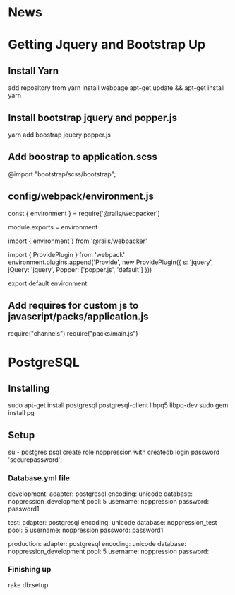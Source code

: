 # News



# Getting Jquery and Bootstrap Up

## Install Yarn

add repository from yarn install webpage
apt-get update && apt-get install yarn

## Install bootstrap jquery and popper.js

yarn add boostrap jquery popper.js

## Add boostrap to application.scss

@import "bootstrap/scss/bootstrap";

## config/webpack/environment.js

const { environment } = require('@rails/webpacker')

module.exports = environment


import { environment } from '@rails/webpacker'

import { ProvidePlugin } from 'webpack'
environment.plugins.append('Provide', 
	new ProvidePlugin({
		s: 'jquery',
		jQuery: 'jquery',
		Popper: ['popper.js', 'default']
	}))

export default environment


## Add requires for custom js to javascript/packs/application.js

require("channels")
require("packs/main.js")


# PostgreSQL 

## Installing

sudo apt-get install postgresql postgresql-client libpq5 libpq-dev
sudo gem install pg

## Setup

su - postgres
psql
create role noppression with createdb login password 'securepassword';

### Database.yml file

development:
  adapter: postgresql
  encoding: unicode
  database: noppression_development
  pool: 5
  username: noppression
  password: password1

test:
  adapter: postgresql
  encoding: unicode
  database: noppression_test
  pool: 5
  username: noppression
  password: password1


production:
  adapter: postgresql
  encoding: unicode
  database: noppression_development
  pool: 5
  username: noppression
  password: 

### Finishing up

rake db:setup